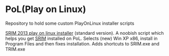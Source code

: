 # PoL(Play on Linux)
Repository to hold some custom PlayOnLinux installer scripts

[SRIM 2013 play on linux installer](https://github.com/shadjiiski/POL/blob/master/SRIM_2013.pol) (standard version). A noobish script which helps you get [SRIM](http://www.srim.org/) installed on PoL. Selects (new) Win XP x86, install in Program Files and then fixes installation. Adds shortcuts to SRIM.exe and TRIM.exe
